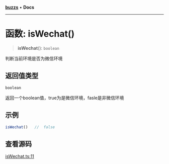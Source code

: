 [**buzzs**](../README.md) • **Docs**

***

# 函数: isWechat()

> **isWechat**(): `boolean`

判断当前环境是否为微信环境

## 返回值类型

`boolean`

返回一个boolean值，true为是微信环境，fasle是非微信环境

## 示例

```ts
isWechat()   //  false
```

## 查看源码

[isWechat.ts:11](https://github.com/Leexiaop/buzz/blob/7424af39cef8b5d7b231c26da173862984dd1e95/src/isWechat.ts#L11)
